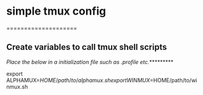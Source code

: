 # simple tmux config
====================

## Create variables to call tmux shell scripts
*Place the below in a initialization file such as .profile etc.**********

export ALPHAMUX=$HOME/path/to/alphamux.sh 
export WINMUX=$HOME/path/to/winmux.sh 
